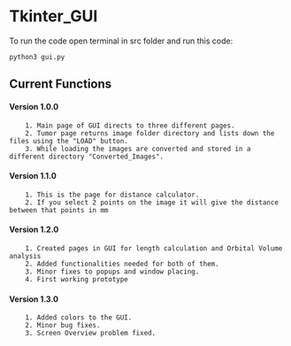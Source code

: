 # Tkinter_GUI

To run the code open terminal in src folder and run this code:

```
python3 gui.py

```

 ## Current Functions

#### Version 1.0.0

		1. Main page of GUI directs to three different pages.
		2. Tumor page returns image folder directory and lists down the files using the "LOAD" button.
		3. While loading the images are converted and stored in a different directory "Converted_Images".

#### Version 1.1.0

		1. This is the page for distance calculator.
		2. If you select 2 points on the image it will give the distance between that points in mm

#### Version 1.2.0
		
		1. Created pages in GUI for length calculation and Orbital Volume analysis
		2. Added functionalities needed for both of them.
		3. Minor fixes to popups and window placing.
		4. First working prototype

#### Version 1.3.0

		1. Added colors to the GUI.
		2. Minor bug fixes.
		3. Screen Overview problem fixed.

				
		

